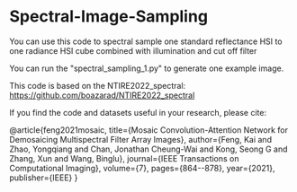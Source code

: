 # Spectral-Image-Sampling
You can use this code to spectral sample one standard reflectance HSI to one radiance HSI cube combined with illumination and cut off filter

You can run the "spectral_sampling_1.py" to generate one example image.

This code is based on the NTIRE2022_spectral: https://github.com/boazarad/NTIRE2022_spectral

If you find the code and datasets useful in your research, please cite:

@article{feng2021mosaic, title={Mosaic Convolution-Attention Network for Demosaicing Multispectral Filter Array Images}, author={Feng, Kai and Zhao, Yongqiang and Chan, Jonathan Cheung-Wai and Kong, Seong G and Zhang, Xun and Wang, Binglu}, journal={IEEE Transactions on Computational Imaging}, volume={7}, pages={864--878}, year={2021}, publisher={IEEE} }
